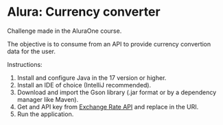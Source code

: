 # Alura: Currency converter
Challenge made in the AluraOne course.

The objective is to consume from an API to provide currency convertion data for the user.

Instructions:
1. Install and configure Java in the 17 version or higher.
2. Install an IDE of choice (IntelliJ recommended).
3. Download and import the Gson library (.jar format or by a dependency manager like Maven).
4. Get and API key from [Exchange Rate API](https://www.exchangerate-api.com//) and replace in the URI.
5. Run the application.
